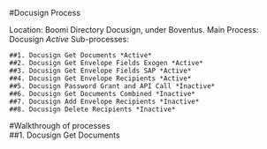 #Docusign Process

Location: Boomi Directory Docusign, under Boventus.
Main Process: Docusign *Active*
Sub-processes:

    ##1. Docusign Get Documents *Active*
    ##2. Docusign Get Envelope Fields Exogen *Active*
    ##3. Docusign Get Envelope Fields SAP *Active*
    ##4. Docusign Get Envelope Recipients *Active*
    ##5. Docusign Password Grant and API Call *Inactive*
    ##6. Docusign Get Documents Combined *Inactive*
    ##7. Docusign Add Envelope Recipients *Inactive*
    ##8. Docusign Delete Recipients *Inactive*
    
#Walkthrough of processes   
  ##1. Docusign Get Documents
  
